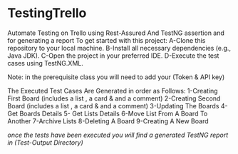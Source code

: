 # TestingTrello
Automate Testing on Trello using Rest-Assured And TestNG assertion and for generating a report
To get started with this project: 
A-Clone this repository to your local machine. 
B-Install all necessary dependencies (e.g., Java JDK). 
C-Open the project in your preferred IDE. 
D-Execute the test cases using TestNG.XML.

Note: in the prerequisite class you will need to add your (Token & API key) 

The Executed Test Cases Are Generated in order as Follows: 
1-Creating First Board (includes a list , a card & and a comment)
2-Creating Second Board (includes a list , a card & and a comment)
3-Updating The Boards 
4-Get Boards Details 
5- Get Lists Details
6-Move List From A Board To Another 
7-Archive Lists 
8-Deleting A Board
9-Creating A New Board

*once the tests have been executed you will find a generated TestNG report in (Test-Output Directory)*
